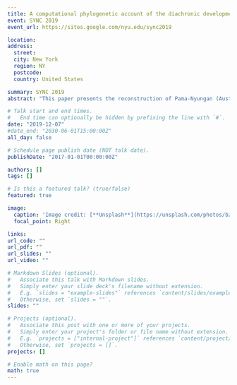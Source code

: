 ```yaml
---
title: A computational phylogenetic account of the diachronic development of Pama-Nyungan verb conjugation classes
event: SYNC 2019
event_url: https://sites.google.com/nyu.edu/sync2019

location:
address:
  street:
  city: New York
  region: NY
  postcode:
  country: United States

summary: SYNC 2019
abstract: "This paper presents the reconstruction of Pama-Nyungan (Australia) verb conjugation classes using computational phylogenetic methods. Languages from a genealogically and geographically comprehensive sample (n=120) are labeled according to relevant morphological characters, including the presence or absence of verb conjugation classes, number of conjugation classes, and how membership is determined. This project demonstrates the viability of morphological characters in modern stochastic computational approaches to historical linguistics, including tree inference and ancestral state reconstruction."

# Talk start and end times.
#   End time can optionally be hidden by prefixing the line with `#`.
date: "2019-12-07"
#date_end: "2030-06-01T15:00:00Z"
all_day: false

# Schedule page publish date (NOT talk date).
publishDate: "2017-01-01T00:00:00Z"

authors: []
tags: []

# Is this a featured talk? (true/false)
featured: true

image:
  caption: 'Image credit: [**Unsplash**](https://unsplash.com/photos/bzdhc5b3Bxs)'
  focal_point: Right

links:
url_code: ""
url_pdf: ""
url_slides: ""
url_video: ""

# Markdown Slides (optional).
#   Associate this talk with Markdown slides.
#   Simply enter your slide deck's filename without extension.
#   E.g. `slides = "example-slides"` references `content/slides/example-slides.md`.
#   Otherwise, set `slides = ""`.
slides: ""

# Projects (optional).
#   Associate this post with one or more of your projects.
#   Simply enter your project's folder or file name without extension.
#   E.g. `projects = ["internal-project"]` references `content/project/deep-learning/index.md`.
#   Otherwise, set `projects = []`.
projects: []

# Enable math on this page?
math: true
---
```



